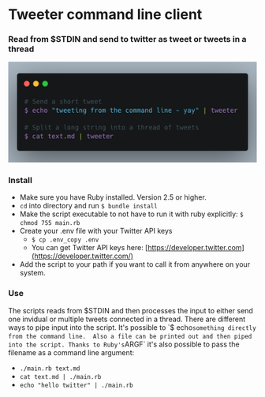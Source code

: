 # Tweeter command line client

### Read from $STDIN and send to twitter as tweet or tweets in a thread

![tweeter](tweeter.png)

### Install

* Make sure you have Ruby installed. Version 2.5 or higher.
* `cd` into directory and run `$ bundle install`
* Make the script executable to not have to run it with ruby explicitly: `$ chmod 755 main.rb`
* Create your .env file with your Twitter API keys
  * `$ cp .env_copy .env`
  * You can get Twitter API keys here: [https://developer.twitter.com](https://developer.twitter.com/)
* Add the script to your path if you want to call it from anywhere on your system.

### Use

The scripts reads from $STDIN and then processes the input to either send one invidual or multiple tweets connected in a thread.
There are different ways to pipe input into the script. It's possible to `$ echo` something directly from the command line. 
Also a file can be printed out and then piped into the script. Thanks to Ruby's `ARGF` it's also possible to pass the filename as a command line argument:

  * `./main.rb text.md`
  * `cat text.md | ./main.rb`
  * `echo "hello twitter" | ./main.rb`


